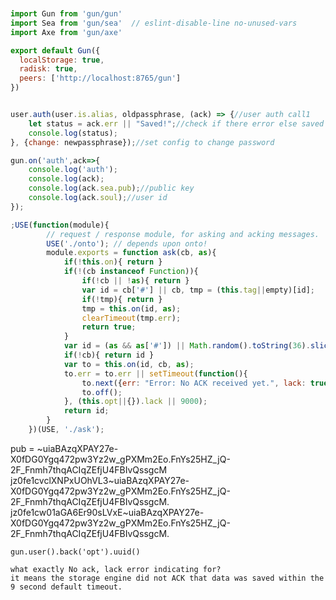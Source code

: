 





```javascript



```

```javascript



```


```javascript



```


```javascript
import Gun from 'gun/gun'
import Sea from 'gun/sea'  // eslint-disable-line no-unused-vars
import Axe from 'gun/axe'

export default Gun({
  localStorage: true,
  radisk: true,
  peers: ['http://localhost:8765/gun']
})


```



```javascript

user.auth(user.is.alias, oldpassphrase, (ack) => {//user auth call1
    let status = ack.err || "Saved!";//check if there error else saved message.
    console.log(status);
}, {change: newpassphrase});//set config to change password

```




```javascript
gun.on('auth',ack=>{
    console.log('auth');
    console.log(ack);
    console.log(ack.sea.pub);//public key
    console.log(ack.soul);//user id
});

```


```javascript
;USE(function(module){
        // request / response module, for asking and acking messages.
        USE('./onto'); // depends upon onto!
        module.exports = function ask(cb, as){
            if(!this.on){ return }
            if(!(cb instanceof Function)){
                if(!cb || !as){ return }
                var id = cb['#'] || cb, tmp = (this.tag||empty)[id];
                if(!tmp){ return }
                tmp = this.on(id, as);
                clearTimeout(tmp.err);
                return true;
            }
            var id = (as && as['#']) || Math.random().toString(36).slice(2);
            if(!cb){ return id }
            var to = this.on(id, cb, as);
            to.err = to.err || setTimeout(function(){
                to.next({err: "Error: No ACK received yet.", lack: true});
                to.off();
            }, (this.opt||{}).lack || 9000);
            return id;
        }
    })(USE, './ask');
```

pub = ~uiaBAzqXPAY27e-X0fDG0Ygq472pw3Yz2w_gPXMm2Eo.FnYs25HZ_jQ-2F_Fnmh7thqACIqZEfjU4FBIvQssgcM
jz0fe1cvclXNPxUOhVL3~uiaBAzqXPAY27e-X0fDG0Ygq472pw3Yz2w_gPXMm2Eo.FnYs25HZ_jQ-2F_Fnmh7thqACIqZEfjU4FBIvQssgcM.
jz0fe1cw01aGA6Er90sLVxE~uiaBAzqXPAY27e-X0fDG0Ygq472pw3Yz2w_gPXMm2Eo.FnYs25HZ_jQ-2F_Fnmh7thqACIqZEfjU4FBIvQssgcM.

```
gun.user().back('opt').uuid()
```

```
what exactly No ack, lack error indicating for?
it means the storage engine did not ACK that data was saved within the 9 second default timeout.
```
